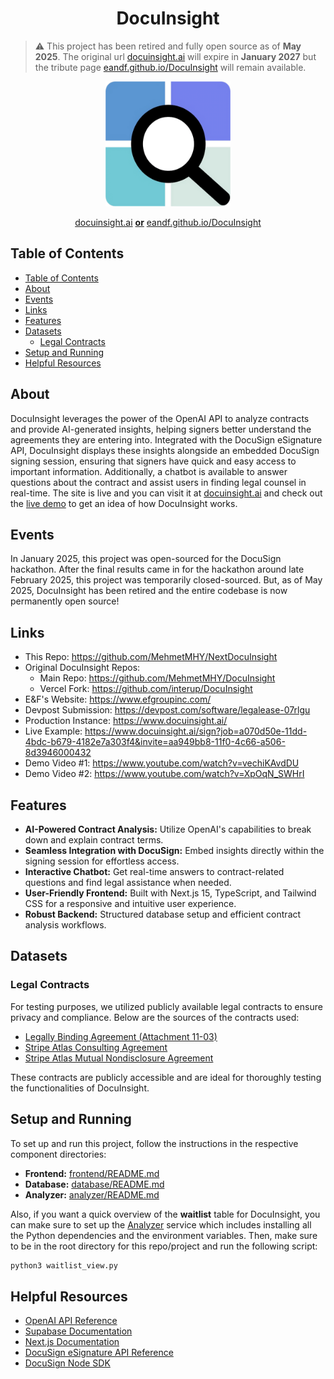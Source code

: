 <h1 align="center">DocuInsight</h1>

> ⚠️ This project has been retired and fully open source as of **May 2025**. The original url [docuinsight.ai](https://www.docuinsight.ai/) will expire in **January 2027** but the tribute page [eandf.github.io/DocuInsight](https://eandf.github.io/DocuInsight/) will remain available.

<p align="center">
    <img width="200" src="./assets/images/logo.png" alt="DocuInsight Logo">
</p>

<p align="center">
  <a href="https://www.docuinsight.ai/" target="_blank" rel="noopener noreferrer">docuinsight.ai</a> <strong><u>or</u></strong> <a href="https://eandf.github.io/DocuInsight/" target="_blank" rel="noopener noreferrer">eandf.github.io/DocuInsight</a>
</p>

## Table of Contents

- [Table of Contents](#table-of-contents)
- [About](#about)
- [Events](#events)
- [Links](#links)
- [Features](#features)
- [Datasets](#datasets)
  - [Legal Contracts](#legal-contracts)
- [Setup and Running](#setup-and-running)
- [Helpful Resources](#helpful-resources)

## About

DocuInsight leverages the power of the OpenAI API to analyze contracts and provide AI-generated insights, helping signers better understand the agreements they are entering into. Integrated with the DocuSign eSignature API, DocuInsight displays these insights alongside an embedded DocuSign signing session, ensuring that signers have quick and easy access to important information. Additionally, a chatbot is available to answer questions about the contract and assist users in finding legal counsel in real-time. The site is live and you can visit it at [docuinsight.ai](https://docuinsight.ai) and check out the [live demo](https://www.docuinsight.ai/sign?job=a070d50e-11dd-4bdc-b679-4182e7a303f4&invite=aa949bb8-11f0-4c66-a506-8d3946000432) to get an idea of how DocuInsight works.

## Events

In January 2025, this project was open-sourced for the DocuSign hackathon. After the final results came in for the hackathon around late February 2025, this project was temporarily closed-sourced. But, as of May 2025, DocuInsight has been retired and the entire codebase is now permanently open source!

## Links

- This Repo: https://github.com/MehmetMHY/NextDocuInsight
- Original DocuInsight Repos:
  - Main Repo: https://github.com/MehmetMHY/DocuInsight
  - Vercel Fork: https://github.com/interup/DocuInsight
- E&F's Website: https://www.efgroupinc.com/
- Devpost Submission: https://devpost.com/software/legalease-07rlgu
- Production Instance: https://www.docuinsight.ai/
- Live Example: https://www.docuinsight.ai/sign?job=a070d50e-11dd-4bdc-b679-4182e7a303f4&invite=aa949bb8-11f0-4c66-a506-8d3946000432
- Demo Video #1: https://www.youtube.com/watch?v=vechiKAvdDU
- Demo Video #2: https://www.youtube.com/watch?v=XpOqN_SWHrI

## Features

- **AI-Powered Contract Analysis:** Utilize OpenAI's capabilities to break down and explain contract terms.
- **Seamless Integration with DocuSign:** Embed insights directly within the signing session for effortless access.
- **Interactive Chatbot:** Get real-time answers to contract-related questions and find legal assistance when needed.
- **User-Friendly Frontend:** Built with Next.js 15, TypeScript, and Tailwind CSS for a responsive and intuitive user experience.
- **Robust Backend:** Structured database setup and efficient contract analysis workflows.

## Datasets

### Legal Contracts

For testing purposes, we utilized publicly available legal contracts to ensure privacy and compliance. Below are the sources of the contracts used:

- [Legally Binding Agreement (Attachment 11-03)](<https://dlg.ky.gov/DLG%20Documents/Legally%20Binding%20Agreement%20(Attachment%2011-03).pdf>)
- [Stripe Atlas Consulting Agreement](<https://assets.super.so/175a15eb-e555-4078-9949-a94a9e3cad74/files/30278d46-046a-4870-a594-a5e5fc849538/Stripe_Atlas_Consulting_Agreement_Entity_Consultant_(CA)_-_FORM.docx>)
- [Stripe Atlas Mutual Nondisclosure Agreement](https://assets.super.so/175a15eb-e555-4078-9949-a94a9e3cad74/files/c1c9e3ac-26e0-46df-b0e3-bb5575ac7dc9/Stripe_Atlas_Mutual_Nondisclosure_Agreement_-_FORM.docx)

These contracts are publicly accessible and are ideal for thoroughly testing the functionalities of DocuInsight.

## Setup and Running

To set up and run this project, follow the instructions in the respective component directories:

- **Frontend:** [frontend/README.md](/frontend/README.md)
- **Database:** [database/README.md](/database/README.md)
- **Analyzer:** [analyzer/README.md](/analyzer/README.md)

Also, if you want a quick overview of the **waitlist** table for DocuInsight, you can make sure to set up the [Analyzer](analyzer/README.md) service which includes installing all the Python dependencies and the environment variables. Then, make sure to be in the root directory for this repo/project and run the following script:

```bash
python3 waitlist_view.py
```

## Helpful Resources

- [OpenAI API Reference](https://platform.openai.com/docs/api-reference/introduction)
- [Supabase Documentation](https://supabase.com/docs)
- [Next.js Documentation](https://nextjs.org/docs)
- [DocuSign eSignature API Reference](https://developers.docusign.com/docs/esign-rest-api/reference/)
- [DocuSign Node SDK](https://developers.docusign.com/docs/esign-rest-api/sdks/node/)

